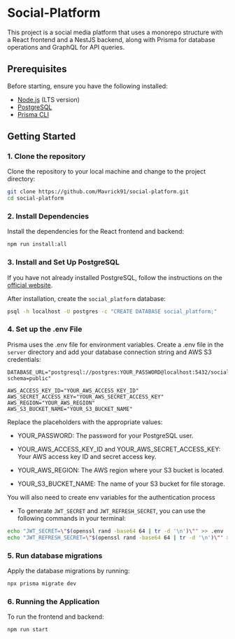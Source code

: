 # Social-Platform

This project is a social media platform that uses a monorepo structure with a React frontend and a NestJS backend, along with Prisma for database operations and GraphQL for API queries.

## Prerequisites

Before starting, ensure you have the following installed:

- [Node.js](https://nodejs.org/) (LTS version)
- [PostgreSQL](https://www.postgresql.org/download/)
- [Prisma CLI](https://www.prisma.io/docs/reference/tools-and-interfaces/prisma-cli/installation)

## Getting Started

### 1. Clone the repository

Clone the repository to your local machine and change to the project directory:

```bash
git clone https://github.com/Mavrick91/social-platform.git
cd social-platform
```

### 2. Install Dependencies

Install the dependencies for the React frontend and backend:

```bash
npm run install:all
```

### 3. Install and Set Up PostgreSQL

If you have not already installed PostgreSQL, follow the instructions on the [official website](https://www.postgresql.org/download/).

After installation, create the `social_platform` database:

```bash
psql -h localhost -U postgres -c "CREATE DATABASE social_platform;"
```

### 4. Set up the .env File

Prisma uses the .env file for environment variables. Create a .env file in the `server` directory and add your database connection string and AWS S3 credentials:

```plaintext
DATABASE_URL="postgresql://postgres:YOUR_PASSWORD@localhost:5432/social_platform?schema=public"

AWS_ACCESS_KEY_ID="YOUR_AWS_ACCESS_KEY_ID"
AWS_SECRET_ACCESS_KEY="YOUR_AWS_SECRET_ACCESS_KEY"
AWS_REGION="YOUR_AWS_REGION"
AWS_S3_BUCKET_NAME="YOUR_S3_BUCKET_NAME"
```

Replace the placeholders with the appropriate values:

- YOUR_PASSWORD: The password for your PostgreSQL user.

- YOUR_AWS_ACCESS_KEY_ID and YOUR_AWS_SECRET_ACCESS_KEY: Your AWS access key ID and secret access key.

- YOUR_AWS_REGION: The AWS region where your S3 bucket is located.

- YOUR_S3_BUCKET_NAME: The name of your S3 bucket for file storage.

You will also need to create env variables for the authentication process

- To generate `JWT_SECRET` and `JWT_REFRESH_SECRET`, you can use the following commands in your terminal:

```bash
echo "JWT_SECRET=\"$(openssl rand -base64 64 | tr -d '\n')\"" >> .env
echo "JWT_REFRESH_SECRET=\"$(openssl rand -base64 64 | tr -d '\n')\"" >> .env
```

### 5. Run database migrations

Apply the database migrations by running:

```bash
npx prisma migrate dev
```

### 6. Running the Application

To run the frontend and backend:

```bash
npm run start
```
